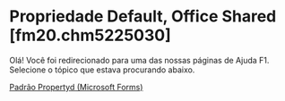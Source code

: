 
# Propriedade Default, Office Shared [fm20.chm5225030]

Olá! Você foi redirecionado para uma das nossas páginas de Ajuda F1. Selecione o tópico que estava procurando abaixo.

[Padrão Propertyd (Microsoft Forms)](http://msdn.microsoft.com/library/d3c3a54c-5147-3ef5-545f-a1aece88d366%28Office.15%29.aspx)
